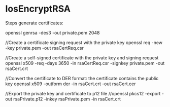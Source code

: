 # IosEncryptRSA

Steps generate certificates:

openssl genrsa -des3 -out private.pem 2048

//Create a certificate signing request with the private key
openssl req -new -key private.pem -out rsaCertReq.csr

//Create a self-signed certificate with the private key and signing request
openssl x509 -req -days 3650 -in rsaCertReq.csr -signkey private.pem -out rsaCert.crt

//Convert the certificate to DER format: the certificate contains the public key
openssl x509 -outform der -in rsaCert.crt -out rsaCert.cer

//Export the private key and certificate to p12 file
//openssl pkcs12 -export -out rsaPrivate.p12 -inkey rsaPrivate.pem -in rsaCert.crt
